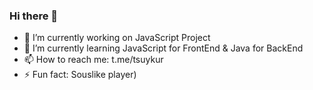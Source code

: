### Hi there 👋
- 🔭 I’m currently working on JavaScript Project
- 🌱 I’m currently learning JavaScript for FrontEnd & Java for BackEnd
- 📫 How to reach me: t.me/tsuykur
- ⚡ Fun fact: Souslike player)
